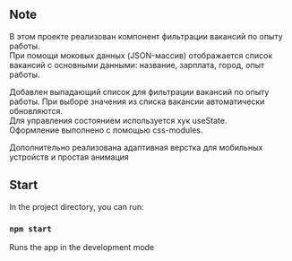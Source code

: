 ## Note

В этом проекте реализован компонент фильтрации вакансий по опыту работы.  
При помощи моковых данных (JSON-массив) отображается список вакансий с основными данными: название, зарплата, город, опыт работы.

Добавлен выпадающий список для фильтрации вакансий по опыту работы. При выборе значения из списка вакансии автоматически обновляются.  
Для управления состоянием используется хук useState.  
Оформление выполнено с помощью css-modules.

Дополнительно реализована адаптивная верстка для мобильных устройств и простая анимация

## Start

In the project directory, you can run:

### `npm start`

Runs the app in the development mode
